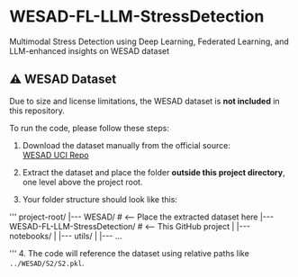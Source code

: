 # WESAD-FL-LLM-StressDetection
Multimodal Stress Detection using Deep Learning, Federated Learning, and LLM-enhanced insights on WESAD dataset








## ⚠️ WESAD Dataset

Due to size and license limitations, the WESAD dataset is **not included** in this repository.

To run the code, please follow these steps:

1. Download the dataset manually from the official source:  
   [WESAD UCI Repo](https://ubi29.informatik.uni-siegen.de/usi/data_wesad.html)

2. Extract the dataset and place the folder **outside this project directory**, one level above the project root.

3. Your folder structure should look like this:

'''
project-root/
|--- WESAD/                            # <-- Place the extracted dataset here
|--- WESAD-FL-LLM-StressDetection/     # <-- This GitHub project
|    |--- notebooks/
|    |--- utils/
|    |--- ...

'''
4. The code will reference the dataset using relative paths like `../WESAD/S2/S2.pkl`.
